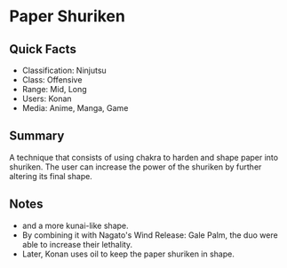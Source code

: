 # Paper Shuriken

## Quick Facts
- Classification: Ninjutsu
- Class: Offensive
- Range: Mid, Long
- Users: Konan
- Media: Anime, Manga, Game

## Summary
A technique that consists of using chakra to harden and shape paper into shuriken. The user can increase the power of the shuriken by further altering its final shape.

## Notes
- and a more kunai-like shape.
- By combining it with Nagato's Wind Release: Gale Palm, the duo were able to increase their lethality.
- Later, Konan uses oil to keep the paper shuriken in shape.
